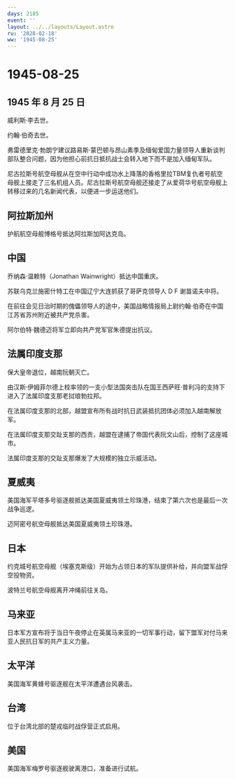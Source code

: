 ```yaml
---
days: 2185
event: ''
layout: ../../layouts/Layout.astro
ru: '2028-02-18'
ww: '1945-08-25'
---
```


# 1945-08-25

## 1945 年 8 月 25 日

威利斯·李去世。

约翰·伯奇去世。

弗雷德里克·勃朗宁建议路易斯·蒙巴顿与昂山素季及缅甸爱国力量领导人重新谈判部队整合问题，因为他担心前抗日抵抗战士会转入地下而不是加入缅甸军队。

尼古拉斯号航空母舰从在空中行动中成功水上降落的香格里拉TBM复仇者号航空母舰上接走了三名机组人员。尼古拉斯号航空母舰还接走了从爱荷华号航空母舰上转移过来的几名新闻代表，以便进一步运送他们。

## 阿拉斯加州

护航航空母舰博格号抵达阿拉斯加阿达克岛。

## 中国

乔纳森·温赖特（Jonathan Wainwright）抵达中国重庆。

苏联乌克兰施密什特工在中国辽宁大连抓获了哥萨克领导人 D F 谢苗诺夫中将。

在前往会见日治时期的傀儡领导人的途中，美国战略情报局上尉约翰·伯奇在中国江苏省苏州附近被共产党杀害。

阿尔伯特·魏德迈将军立即向共产党军官朱德提出抗议。

## 法属印度支那

保大皇帝退位，越南阮朝灭亡。

由汉斯·伊姆菲尔德上校率领的一支小型法国突击队在国王西萨旺·普利冯的支持下进入了法属印度支那老挝琅勃拉邦。

在法属印度支那的北部，越盟宣布所有战时抗日武装抵抗团体必须加入越南解放军。

在法属印度支那交趾支那的西贡，越盟在逮捕了帝国代表阮文山后，控制了这座城市。

法属印度支那的交趾支那爆发了大规模的独立示威活动。

## 夏威夷

美国海军平塔多号驱逐舰抵达美国夏威夷领土珍珠港，结束了第六次也是最后一次战争巡逻。

迈阿密号航空母舰抵达美国夏威夷领土珍珠港。

## 日本

约克城号航空母舰（埃塞克斯级）开始为占领日本的军队提供补给，并向盟军战俘空投物资。

波特兰号航空母舰离开冲绳前往关岛。

## 马来亚

日本军方宣布将于当日午夜停止在英属马来亚的一切军事行动，留下盟军对付马来亚人民抗日军的共产主义力量。

## 太平洋

美国海军黄蜂号驱逐舰在太平洋遭遇台风袭击。

## 台湾

位于台湾北部的楚戎临时战俘营正式启用。

## 美国

美国海军梅罗号驱逐舰驶离港口，准备进行试航。